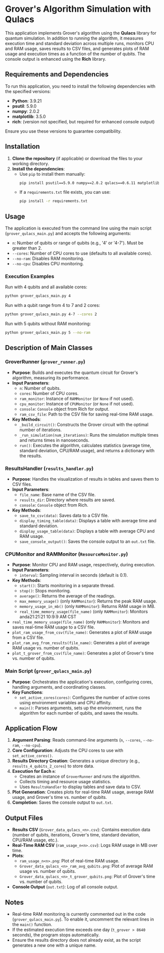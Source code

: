 # Grover's Algorithm Simulation with Qulacs

This application implements Grover's algorithm using the **Qulacs** library for quantum simulation. In addition to running the algorithm, it measures execution time and standard deviation across multiple runs, monitors CPU and RAM usage, saves results to CSV files, and generates plots of RAM usage and execution times as a function of the number of qubits. The console output is enhanced using the **Rich** library.

## Requirements and Dependencies

To run this application, you need to install the following dependencies with the specified versions:

- **Python**: 3.9.21
- **psutil**: 5.9.0
- **numpy**: 2.0.2
- **matplotlib**: 3.5.0
- **rich**: (version not specified, but required for enhanced console output)

Ensure you use these versions to guarantee compatibility.

## Installation

1. **Clone the repository** (if applicable) or download the files to your working directory.
2. **Install the dependencies**:
    - Use `pip` to install them manually:
      ```bash
      pip install psutil==5.9.0 numpy==2.0.2 qulacs==0.6.11 matplotlib==3.5.0 rich
      ```
    - If a `requirements.txt` file exists, you can use:
      ```bash
      pip install -r requirements.txt
      ```

## Usage

The application is executed from the command line using the main script (`grover_qulacs_main.py`) and accepts the following arguments:

- `n`: Number of qubits or range of qubits (e.g., '4' or '4-7'). Must be greater than 2.
- `--cores`: Number of CPU cores to use (defaults to all available cores).
- `--no-ram`: Disables RAM monitoring.
- `--no-cpu`: Disables CPU monitoring.

### Execution Examples

Run with 4 qubits and all available cores:
```bash
python grover_qulacs_main.py 4
```

Run with a qubit range from 4 to 7 and 2 cores:
```bash
python grover_qulacs_main.py 4-7 --cores 2
```

Run with 5 qubits without RAM monitoring:
```bash
python grover_qulacs_main.py 5 --no-ram
```

## Description of Main Classes

### GroverRunner (`grover_runner.py`)

- **Purpose**: Builds and executes the quantum circuit for Grover's algorithm, measuring its performance.
- **Input Parameters**:
  - `n`: Number of qubits.
  - `cores`: Number of CPU cores.
  - `ram_monitor`: Instance of `RAMMonitor` (or `None` if not used).
  - `cpu_monitor`: Instance of `CPUMonitor` (or `None` if not used).
  - `console`: `Console` object from Rich for output.
  - `ram_csv_file`: Path to the CSV file for saving real-time RAM usage.
- **Key Methods**:
  - `_build_circuit()`: Constructs the Grover circuit with the optimal number of iterations.
  - `_run_simulation(num_iterations)`: Runs the simulation multiple times and returns times in nanoseconds.
  - `run()`: Executes the algorithm, calculates statistics (average time, standard deviation, CPU/RAM usage), and returns a dictionary with the results.

### ResultsHandler (`results_handler.py`)

- **Purpose**: Handles the visualization of results in tables and saves them to CSV files.
- **Input Parameters**:
  - `file_name`: Base name of the CSV file.
  - `results_dir`: Directory where results are saved.
  - `console`: `Console` object from Rich.
- **Key Methods**:
  - `save_to_csv(data)`: Saves data to a CSV file.
  - `display_timing_table(data)`: Displays a table with average time and standard deviation.
  - `display_usage_table(data)`: Displays a table with average CPU and RAM usage.
  - `save_console_output()`: Saves the console output to an `out.txt` file.

### CPUMonitor and RAMMonitor (`ResourceMonitor.py`)

- **Purpose**: Monitor CPU and RAM usage, respectively, during execution.
- **Input Parameters**:
  - `interval`: Sampling interval in seconds (default is 0.1).
- **Key Methods**:
  - `start()`: Starts monitoring in a separate thread.
  - `stop()`: Stops monitoring.
  - `average()`: Returns the average of the readings.
  - `max_memory_usage()` (only `RAMMonitor`): Returns the peak RAM usage.
  - `memory_usage_in_mb()` (only `RAMMonitor`): Returns RAM usage in MB.
  - `real_time_memory_usage(file_name)` (only `RAMMonitor`): Monitors anda21:21:21 10:9:9 AM CST
- `real_time_memory_usage(file_name)` (only `RAMMonitor`): Monitors and saves real-time RAM usage to a CSV file.
- `plot_ram_usage_from_csv(file_name)`: Generates a plot of RAM usage from a CSV file.
- `plot_ram_avg_from_results(file_name)`: Generates a plot of average RAM usage vs. number of qubits.
- `plot_t_grover_from_csv(file_name)`: Generates a plot of Grover's time vs. number of qubits.

### Main Script (`grover_qulacs_main.py`)

- **Purpose**: Orchestrates the application's execution, configuring cores, handling arguments, and coordinating classes.
- **Key Functions**:
  - `set_active_cores(cores)`: Configures the number of active cores using environment variables and CPU affinity.
  - `main()`: Parses arguments, sets up the environment, runs the algorithm for each number of qubits, and saves the results.

## Application Flow

1. **Argument Parsing**: Reads command-line arguments (`n`, `--cores`, `--no-ram`, `--no-cpu`).
2. **Core Configuration**: Adjusts the CPU cores to use with `set_active_cores()`.
3. **Results Directory Creation**: Generates a unique directory (e.g., `results_4_qubits_2_cores`) to store data.
4. **Execution for Each `n`**:
   - Creates an instance of `GroverRunner` and runs the algorithm.
   - Collects timing and resource usage statistics.
   - Uses `ResultsHandler` to display tables and save data to CSV.
5. **Plot Generation**: Creates plots for real-time RAM usage, average RAM usage, and Grover's time vs. number of qubits.
6. **Completion**: Saves the console output to `out.txt`.

## Output Files

- **Results CSV** (`Grover_data_qulacs_<n>.csv`): Contains execution data (number of qubits, iterations, Grover's time, standard deviation, CPU/RAM usage, etc.).
- **Real-Time RAM CSV** (`ram_usage_n<n>.csv`): Logs RAM usage in MB over time.
- **Plots**:
  - `ram_usage_n<n>.png`: Plot of real-time RAM usage.
  - `Grover_data_qulacs_<n>_ram_avg_qubits.png`: Plot of average RAM usage vs. number of qubits.
  - `Grover_data_qulacs_<n>_t_grover_qubits.png`: Plot of Grover's time vs. number of qubits.
- **Console Output** (`out.txt`): Log of all console output.

## Notes

- Real-time RAM monitoring is currently commented out in the code (`grover_qulacs_main.py`). To enable it, uncomment the relevant lines in the `main()` function.
- If the estimated execution time exceeds one day (`t_grover > 8640` seconds), the program stops automatically.
- Ensure the results directory does not already exist, as the script generates a new one with a unique name.


